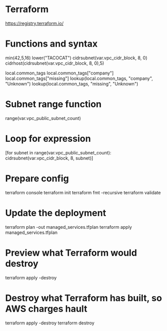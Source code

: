 # Terraform

https://registry.terraform.io/

# Functions and syntax

min(42,5,16)
lower("TACOCAT")
cidrsubnet(var.vpc_cidr_block, 8, 0)
cidrhost(cidrsubnet(var.vpc_cidr_block, 8, 0),5)

local.common_tags
local.common_tags["company"]
local.common_tags["missing"]
lookup(local.common_tags, "company", "Unknown")
lookup(local.common_tags, "missing", "Unknown")

# Subnet range function

range(var.vpc_public_subnet_count)

# Loop for expression

[for subnet in range(var.vpc_public_subnet_count): cidrsubnet(var.vpc_cidr_block, 8, subnet)]

# Prepare config

terraform console
terraform init
terraform fmt -recursive
terraform validate

# Update the deployment

terraform plan -out managed_services.tfplan
terraform apply managed_services.tfplan

# Preview what Terraform would destroy

terraform apply -destroy

# Destroy what Terraform has built, so AWS charges hault

terraform apply -destroy
terraform destroy
